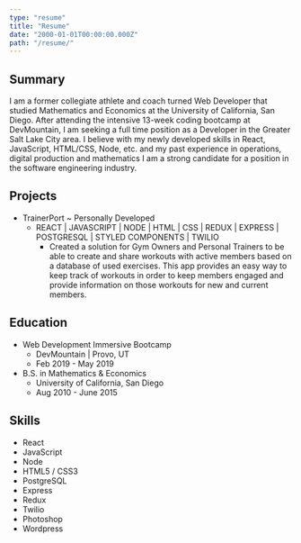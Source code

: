 ```yaml
---
type: "resume"
title: "Resume"
date: "2000-01-01T00:00:00.000Z"
path: "/resume/"
---
```


## Summary
I am a former collegiate athlete and coach turned Web Developer that studied
Mathematics and Economics at the University of California, San Diego. After attending
the intensive 13-week coding bootcamp at DevMountain, I am seeking a full time
position as a Developer in the Greater Salt Lake City area. I believe with my newly
developed skills in React, JavaScript, HTML/CSS, Node, etc. and my past experience in
operations, digital production and mathematics I am a strong candidate for a position in
the software engineering industry.

## Projects
- TrainerPort ~ Personally Developed
  - REACT | JAVASCRIPT | NODE | HTML | CSS | REDUX | EXPRESS | POSTGRESQL | STYLED COMPONENTS | TWILIO
    - Created a solution for Gym Owners and Personal Trainers to be able to create and share
workouts with active members based on a database of used exercises. This app provides
an easy way to keep track of workouts in order to keep members engaged and provide
information on those workouts for new and current members.

## Education
- Web Development Immersive Bootcamp
  - DevMountain | Provo, UT
  - Feb 2019 - May 2019
- B.S. in Mathematics & Economics
  - University of California, San Diego
  - Aug 2010 - June 2015

## Skills
- React
- JavaScript
- Node
- HTML5 / CSS3
- PostgreSQL
- Express
- Redux
- Twilio
- Photoshop
- Wordpress

